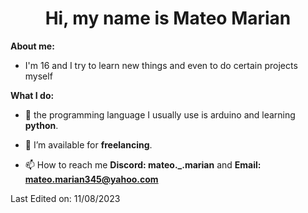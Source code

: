 <h1 align="center">Hi, my name is Mateo Marian</h1>


**About me:**
- I'm 16 and I try to learn new things and even to do certain projects myself

**What I do:**

- 📃 the programming language I usually use is arduino and learning **python**.

<!-- - 🔭 I’m currently try buid an **8-Bit computer using only I2C**
-->
- 🤝 I’m available for **freelancing**.


<!-- BLOG-POST-LIST:START - 📝 I regularly write articles on [https://dev.to/100rabhcsmc](https://dev.to/100rabhcsmc) -->

<!-- - 💬 Ask me about **8-Bit comuter**  -->

- 📫 How to reach me **Discord: mateo._.marian** and **Email: mateo.marian345@yahoo.com** 

 
 Last Edited on: 11/08/2023

 
 
 
 
 <!--

🐢 -> Hi my name is Mateo i have 16 and I like working with I2C. 

 📃 -> The programing language I usually use is pytho, learning c++ and js.

 💻 -> Now i want to buid an 8-Bit computer using only I2C 

**MateoMarian/MateoMarian** is a ✨ _special_ ✨ repository because its `README.md` (this file) appears on your GitHub profile.

Here are some ideas to get you started:

- 🔭 I’m currently working on ...
- 🌱 I’m currently learning ...
- 👯 I’m looking to collaborate on ...
- 🤔 I’m looking for help with ...
- 💬 Ask me about ...
- 📫 How to reach me: ...
- 😄 Pronouns: ...
- ⚡ Fun fact: ...


-->
